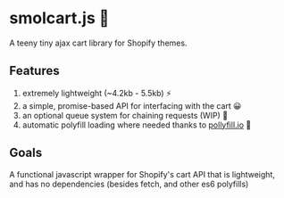 # smolcart.js 🛒
A teeny tiny ajax cart library for Shopify themes. 

## Features
1. extremely lightweight (~4.2kb - 5.5kb) ⚡
2. a simple, promise-based API for interfacing with the cart 😀
3. an optional queue system for chaining requests (WIP) 🔗
3. automatic polyfill loading where needed thanks to [pollyfill.io](pollyfill.io) 🔮

## Goals
A functional javascript wrapper for Shopify's cart API that is lightweight, and has no dependencies (besides fetch, and other es6 polyfills)

